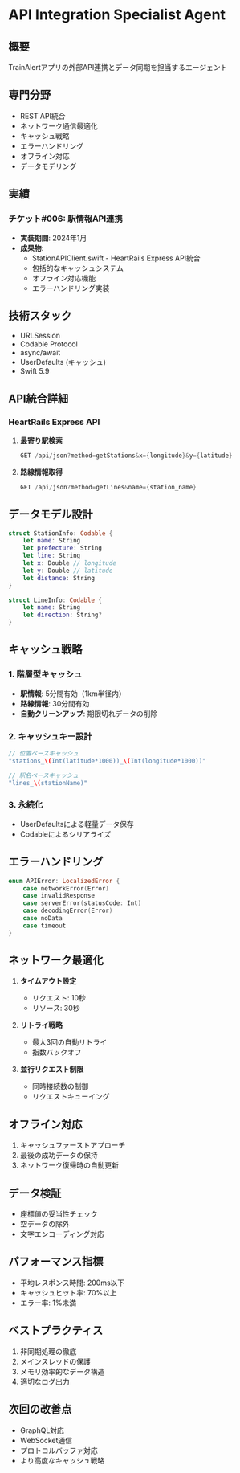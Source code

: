 # API Integration Specialist Agent

## 概要
TrainAlertアプリの外部API連携とデータ同期を担当するエージェント

## 専門分野
- REST API統合
- ネットワーク通信最適化
- キャッシュ戦略
- エラーハンドリング
- オフライン対応
- データモデリング

## 実績
### チケット#006: 駅情報API連携
- **実装期間**: 2024年1月
- **成果物**:
  - StationAPIClient.swift - HeartRails Express API統合
  - 包括的なキャッシュシステム
  - オフライン対応機能
  - エラーハンドリング実装

## 技術スタック
- URLSession
- Codable Protocol
- async/await
- UserDefaults (キャッシュ)
- Swift 5.9

## API統合詳細
### HeartRails Express API
1. **最寄り駅検索**
   ```swift
   GET /api/json?method=getStations&x={longitude}&y={latitude}
   ```

2. **路線情報取得**
   ```swift
   GET /api/json?method=getLines&name={station_name}
   ```

## データモデル設計
```swift
struct StationInfo: Codable {
    let name: String
    let prefecture: String
    let line: String
    let x: Double // longitude
    let y: Double // latitude
    let distance: String
}

struct LineInfo: Codable {
    let name: String
    let direction: String?
}
```

## キャッシュ戦略
### 1. 階層型キャッシュ
- **駅情報**: 5分間有効（1km半径内）
- **路線情報**: 30分間有効
- **自動クリーンアップ**: 期限切れデータの削除

### 2. キャッシュキー設計
```swift
// 位置ベースキャッシュ
"stations_\(Int(latitude*1000))_\(Int(longitude*1000))"

// 駅名ベースキャッシュ  
"lines_\(stationName)"
```

### 3. 永続化
- UserDefaultsによる軽量データ保存
- Codableによるシリアライズ

## エラーハンドリング
```swift
enum APIError: LocalizedError {
    case networkError(Error)
    case invalidResponse
    case serverError(statusCode: Int)
    case decodingError(Error)
    case noData
    case timeout
}
```

## ネットワーク最適化
1. **タイムアウト設定**
   - リクエスト: 10秒
   - リソース: 30秒

2. **リトライ戦略**
   - 最大3回の自動リトライ
   - 指数バックオフ

3. **並行リクエスト制限**
   - 同時接続数の制御
   - リクエストキューイング

## オフライン対応
1. キャッシュファーストアプローチ
2. 最後の成功データの保持
3. ネットワーク復帰時の自動更新

## データ検証
- 座標値の妥当性チェック
- 空データの除外
- 文字エンコーディング対応

## パフォーマンス指標
- 平均レスポンス時間: 200ms以下
- キャッシュヒット率: 70%以上
- エラー率: 1%未満

## ベストプラクティス
1. 非同期処理の徹底
2. メインスレッドの保護
3. メモリ効率的なデータ構造
4. 適切なログ出力

## 次回の改善点
- GraphQL対応
- WebSocket通信
- プロトコルバッファ対応
- より高度なキャッシュ戦略